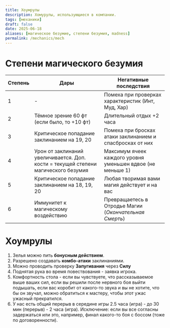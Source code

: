 ```yaml
---
title: Хоумрулы
description: Хомурулы, использующиеся в компании.
tags: [механики]
draft: false
date: 2025-06-18
aliases: [магическое безумие, степени безумия, madness]
permalink: /mechanics/mech
---
```


# Степени магического безумия

| Степень | Дары                                                                               | Негативные последствия                                     |
| ------- | ---------------------------------------------------------------------------------- | ---------------------------------------------------------- |
| 1       | -                                                                                  | Помеха при проверках характеристик (Инт, Муд, Хар)         |
| 2       | Тёмное зрение 60 фт (если было, то +10 фт)                                         | Длительный отдых +2 часа                                   |
| 3       | Критическое попадание заклинанием на 19, 20                                        | Помеха при бросках атаки заклинанием и спасбросках от них  |
| 4       | Урон от заклинаний увеличивается. Доп. кости = текущей степени магического безумия | Максимум ячеек каждого уровня уменьшен вдвое (не меньше 1) |
| 5       | Критическое попадание заклинанием на 18, 19, 20                                    | Любая творимая вами магия действует и на вас               |
| 6       | Иммунитет к магическому воздействию                                                | Превращаетесь в Отродье Магии (*Окончательная Смерть*)     |

# Хоумрулы
1. Зелья можно пить **бонусным действием**.
2. Разрешено создавать **комбо-атаки** заклинаниями.
3. Можно проводить проверку **Запугивания** через **Силу**
4. Поднятая рука во время повествования - заявка игрока.
5. Комфортность стола - если вы чувствуете, что рассказываемое выше ваших сил, если вы решили после нервного боя выйти подышать, если вас коробит от какого-то звука и вы не хотите, что бы он звучал, можно обратиться к мастеру, чтобы этот ужас ужасный прекратился. 
6. У нас есть общий перерыв в середине игры 2.5 часа (игра) - до 30 мин (перерыв) - 2 часа (игра). 
Исключение: если вы все согласны задержаться или это, например, финал какого-то боя с боссом (тоже по договоренности).